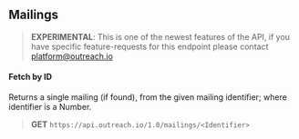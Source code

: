 Mailings
--------

> **EXPERIMENTAL**: This is one of the newest features of the API, if you have specific feature-requests for this endpoint please contact platform@outreach.io

#### Fetch by ID

Returns a single mailing (if found), from the given mailing identifier; where identifier is a Number.

> **GET** `https://api.outreach.io/1.0/mailings/<Identifier>`
